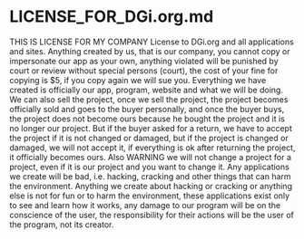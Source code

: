 # LICENSE_FOR_DGi.org.md
THIS IS LICENSE FOR MY COMPANY
License to DGi.org and all applications and sites. Anything created by us, that is our company, you cannot copy or impersonate our app as your own, anything violated will be punished by court or review without special persons (court), the cost of your fine for copying is $5, if you copy again we will sue you.
Everything we have created is officially our app, program, website and what we will be doing. We can also sell the project, once we sell the project, the project becomes officially sold and goes to the buyer personally, and once the buyer buys, the project does not become ours because he bought the project and it is no longer our project. But if the buyer asked for a return, we have to accept the project if it is not changed or damaged, but if the project is changed or damaged, we will not accept it, if everything is ok after returning the project, it officially becomes ours. Also WARNING we will not change a project for a project, even if it is our project and you want to change it.
Any applications we create will be bad, i.e. hacking, cracking and other things that can harm the environment. Anything we create about hacking or cracking or anything else is not for fun or to harm the environment, these applications exist only to see and learn how it works, any damage to our program will be on the conscience of the user, the responsibility for their actions will be the user of the program, not its creator.
